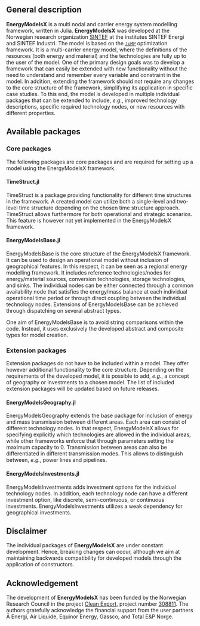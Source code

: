 ## General description

**EnergyModelsX** is a multi nodal and carrier energy system modelling framework, written in Julia.
**EnergyModelsX** was developed at the Norwegian research organization [SINTEF](www.sintef.no/en) at the institutes SINTEF Energi and SINTEF Industri.
The model is based on the [`JuMP`](https://jump.dev/JuMP.jl/stable/) optimization framework.
It is a multi-carrier energy model, where the definitions of the resources (both energy and material) and the technologies are fully up to the user of the model.
One of the primary design goals was to develop a framework that can easily be extended with new functionality without the need to understand and remember every variable and constraint in the model.
In addition, extending the framework should not require any changes to the core structure of the framework, simplifying its application in specific case studies.
To this end, the model is developed in multiple individual packages that can be extended to include, *e.g.*, improved technology descriptions, specific required technology nodes, or new resources with different properties.

## Available packages

### Core packages

The following packages are core packages and are required for setting up a model using the EnergyModelsX framework.

#### TimeStruct.jl

TimeStruct is a package providing functionality for different time structures in the framework. A created model can utilize both a single-level and two-level time structure depending on the chosen time structure approach.
TimeStruct allows furthermore for both operational and strategic scenarios.
This feature is however not yet implemented in the EnergyModelsX framework.

#### EnergyModelsBase.jl

EnergyModelsBase is the core structure of the EnergyModelsX framework.
It can be used to design an operational model without inclusion of geographical features.
In this respect, it can be seen as a regional energy modelling framework.
It includes reference technologies/nodes for energy/material sources, conversion technologies, storage technologies, and sinks.
The individual nodes can be either connected through a common availability node that satisfies the energy/mass balance at each individual operational time period or through direct coupling between the individual technology nodes.
Extensions of EnergyModelsBase can be achieved through dispatching on several abstract types.

One aim of EnergyModelsBase is to avoid string comparisons within the code. Instead, it uses exclusively the developed abstract and composite types for model creation.

### Extension packages

Extension packages do not have to be included within a model.
They offer however additional functionality to the core structure.
Depending on the requirements of the developed model, it is possible to add, *e.g.*, a concept of geography or investments to a chosen model.
The list of included extension packages will be updated based on future releases.

#### EnergyModelsGeography.jl

EnergyModelsGeography extends the base package for inclusion of energy and mass transmission between different areas.
Each area can consist of different technology nodes.
In that respect, EnergyModelsX allows for specifying explicitly which technologies are allowed in the individual areas, while other frameworks enforce that through parameters setting the maximum capacity to 0.
Transmission between areas can also be differentiated in different transmission modes.
This allows to distinguish between, *e.g.*, power lines and pipelines.

#### EnergyModelsInvestments.jl

EnergyModelsInvestments adds investment options for the individual technology nodes.
In addition, each technology node can have a different investment option, like discrete, semi-continuous, or continuous investments.
EnergyModelsInvestments utilizes a weak dependency for geographical investments.

## Disclaimer

The individual packages of **EnergyModelsX** are under constant development.
Hence, breaking changes can occur, although we aim at maintaining backwards compatibility for developed models through the application of constructors.

## Acknowledgement

The development of **EnergyModelsX** has been funded by the Norwegian Research Council in the project [Clean Export](https://www.sintef.no/en/projects/2020/cleanexport/), project number [308811](https://prosjektbanken.forskningsradet.no/project/FORISS/308811).
The authors gratefully acknowledge the financial support from the user partners Å Energi, Air Liquide, Equinor Energy, Gassco, and Total E&P Norge.
